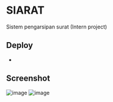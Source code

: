 # SIARAT
Sistem pengarsipan surat (Intern project)

## Deploy
-

## Screenshot
![image](https://user-images.githubusercontent.com/57162533/211012356-6aafca58-a03f-4638-954b-2c8cdbc9166b.png)
![image](https://user-images.githubusercontent.com/57162533/211012397-fade967b-7470-470c-a5e5-97c44f25b04c.png)



